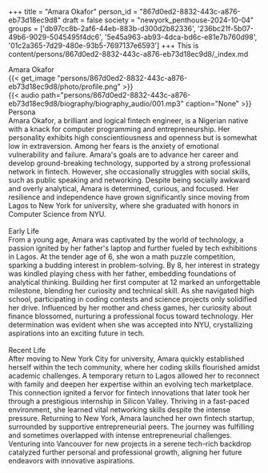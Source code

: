 +++
title = "Amara Okafor"
person_id = "867d0ed2-8832-443c-a876-eb73d18ec9d8"
draft = false
society = "newyork_penthouse-2024-10-04"
groups = ['db97cc8b-2af6-44eb-883b-d300d2b82336', '236bc21f-5b07-49b6-9029-5045495f4dc6', '5e45a963-ab93-4dca-bd6c-e81e7b760d98', '01c2a365-7d29-480e-93b5-7697137e6593']
+++
This is content/persons/867d0ed2-8832-443c-a876-eb73d18ec9d8/_index.md

<script>
(function() {
    const personId = "867d0ed2-8832-443c-a876-eb73d18ec9d8";
    const societyId = "newyork_penthouse-2024-10-04";

    // Set the selected person and society in localStorage
    localStorage.setItem('selectedPerson', personId);
    localStorage.setItem('selectedSociety', societyId);

    // Automatically set the dropdowns based on this person's data
    const societySelect = document.getElementById('society-select');
    const personSelect = document.getElementById('person-select');

    if (societySelect) {
    societySelect.value = societyId;
    }
    if (personSelect) {
    personSelect.value = personId;
    }
})();
</script><div class="h1_1_right">Amara Okafor</div>{{< get_image "persons/867d0ed2-8832-443c-a876-eb73d18ec9d8/photo/profile.png" >}}
<br>
{{< audio
    path="persons/867d0ed2-8832-443c-a876-eb73d18ec9d8/biography/biography_audio/001.mp3" 
    caption="None"
>}}
<br>
<div class="h2">Persona</div><div class="plain">Amara Okafor, a brilliant and logical fintech engineer, is a Nigerian native with a knack for computer programming and entrepreneurship. Her personality exhibits high conscientiousness and openness but is somewhat low in extraversion. Among her fears is the anxiety of emotional vulnerability and failure. Amara's goals are to advance her career and develop ground-breaking technology, supported by a strong professional network in fintech. However, she occasionally struggles with social skills, such as public speaking and networking. Despite being socially awkward and overly analytical, Amara is determined, curious, and focused. Her resilience and independence have grown significantly since moving from Lagos to New York for university, where she graduated with honors in Computer Science from NYU.</div><br>
<div class="h2">Early Life</div><div class="plain">From a young age, Amara was captivated by the world of technology, a passion ignited by her father's laptop and further fueled by tech exhibitions in Lagos. At the tender age of 6, she won a math puzzle competition, sparking a budding interest in problem-solving. By 8, her interest in strategy was kindled playing chess with her father, embedding foundations of analytical thinking. Building her first computer at 12 marked an unforgettable milestone, blending her curiosity and technical skill. As she navigated high school, participating in coding contests and science projects only solidified her drive. Influenced by her mother and chess games, her curiosity about finance blossomed, nurturing a professional focus toward technology. Her determination was evident when she was accepted into NYU, crystallizing aspirations into an exciting future in tech.</div><br>
<div class="h2">Recent Life</div><div class="plain">After moving to New York City for university, Amara quickly established herself within the tech community, where her coding skills flourished amidst academic challenges. A temporary return to Lagos allowed her to reconnect with family and deepen her expertise within an evolving tech marketplace. This connection ignited a fervor for fintech innovations that later took her through a prestigious internship in Silicon Valley. Thriving in a fast-paced environment, she learned vital networking skills despite the intense pressure. Returning to New York, Amara launched her own fintech startup, surrounded by supportive entrepreneurial peers. The journey was fulfilling and sometimes overlapped with intense entrepreneurial challenges. Venturing into Vancouver for new projects in a serene tech-rich backdrop catalyzed further personal and professional growth, aligning her future endeavors with innovative aspirations.</div><br>
